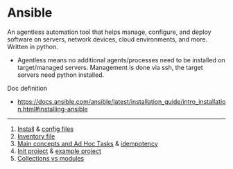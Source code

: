 # Ansible

 An agentless automation tool that helps manage, configure, and deploy software on servers, network devices, cloud environments, and more. Written in python.

- Agentless means no additional agents/processes need to be installed on target/managed servers. Management is done via ssh, the target servers need python installed.

 Doc definition
 - https://docs.ansible.com/ansible/latest/installation_guide/intro_installation.html#installing-ansible

---

1. [Install](https://github.com/vikchupak/Ansible/blob/main/install.md) & [config files](https://github.com/vikchupak/Ansible/blob/main/configFiles.md)
2. [Inventory file](https://github.com/vikchupak/Ansible/blob/main/inventory/inventoryFile.md)
3. [Main concepts and Ad Hoc Tasks](https://github.com/vikchupak/Ansible/blob/main/mainConcepts.md) & [idempotency](https://github.com/vikchupak/Ansible/blob/main/Idempotency.md)
4. [Init project](https://github.com/vikchupak/Ansible/blob/main/initProject.md) & [example project](https://github.com/vikchupak/ansible_project/blob/main/README.md)
5. [Collections vs modules](https://github.com/vikchupak/Ansible/blob/main/modulesVsCollectionsVsPlugins.md)
